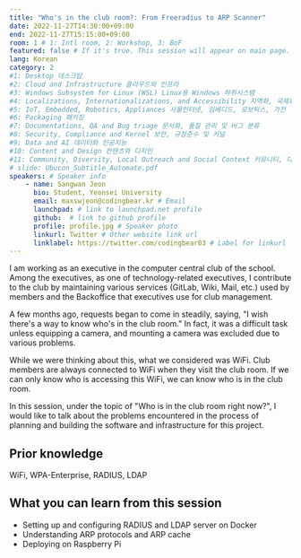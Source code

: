 ```yaml
---
title: "Who's in the club room?: From Freeradius to ARP Scanner"
date: 2022-11-27T14:30:00+09:00
end: 2022-11-27T15:15:00+09:00
room: 1 # 1: Intl room, 2: Workshop, 3: BoF
featured: false # If it's true. This session will appear on main page.
lang: Korean
category: 2
#1: Desktop 데스크탑
#2: Cloud and Infrastructure 클라우드와 인프라
#3: Windows Subsystem for Linux (WSL) Linux용 Windows 하위시스템
#4: Localizations, Internationalizations, and Accessibility 지역화, 국제화 및 접근성
#5: IoT, Embedded, Robotics, Appliances 사물인터넷, 임베디드, 로보틱스, 가전
#6: Packaging 패키징
#7: Documentations, QA and Bug triage 문서화, 품질 관리 및 버그 분류
#8: Security, Compliance and Kernel 보안, 규정준수 및 커널
#9: Data and AI 데이터와 인공지능
#10: Content and Design 컨텐츠와 디지인
#11: Community, Diversity, Local Outreach and Social Context 커뮤니티, 다양성, 지역 사회 협력과 사회적 관점
# slide: Ubucon_Subtitle_Automate.pdf
speakers: # Speaker info
    - name: Sangwan Jeon
      bio: Student, Yeonsei University
      email: maxswjeon@codingbear.kr # Email
      launchpad: # link to launchpad.net profile
      github:  # link to github profile
      profile: profile.jpg # Speaker photo
      linkurl: Twitter # Other website link url
      linklabel: https://twitter.com/codingbear03 # Label for linkurl
---
```


I am working as an executive in the computer central club of the school. Among the executives, as one of technology-related executives, I contribute to the club by maintaining various services (GitLab, Wiki, Mail, etc.) used by members and the Backoffice that executives use for club management.

A few months ago, requests began to come in steadily, saying, "I wish there's a way to know who's in the club room." In fact, it was a difficult task unless equipping a camera, and mounting a camera was excluded due to various problems.

While we were thinking about this, what we considered was WiFi. Club members are always connected to WiFi when they visit the club room. If we can only know who is accessing this WiFi, we can know who is in the club room.

In this session, under the topic of "Who is in the club room right now?", I would like to talk about the problems encountered in the process of planning and building the software and infrastructure for this project.

## Prior knowledge
WiFi, WPA-Enterprise, RADIUS, LDAP

## What you can learn from this session
- Setting up and configuring RADIUS and LDAP server on Docker
- Understanding ARP protocols and ARP cache
- Deploying on Raspberry Pi